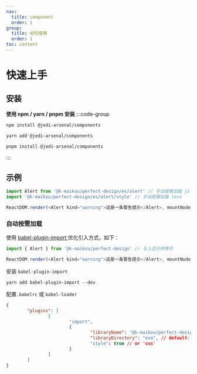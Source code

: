 ```yaml
---
nav:
  title: component
  order: 1
group: 
  title: 如何使用
  order: 1
toc: content
---
```


# 快速上手

## 安装

**使用 npm / yarn / pnpm 安装**
:::code-group
```bash [npm]
npm install @jedi-arsenal/components
```

```bash [yarn]
yarn add @jedi-arsenal/components
```

```bash [pnpm]
pnpm install @jedi-arsenal/components
```
:::

## 示例

```js
import Alert from '@k-maikou/perfect-design/es/alert' // 手动按需加载 js
import '@k-maikou/perfect-design/es/alert/style' // 手动按需加载 less

ReactDOM.render(<Alert kind="warning">这是一条警告提示</Alert>, mountNode)
```

### 自动按需加载

使用 [babel-plugin-import ](https://www.npmjs.com/package/babel-plugin-import) 优化引入方式，如下：

```js
import { Alert } from '@k-maikou/perfect-design' // 与上述示例等价

ReactDOM.render(<Alert kind="warning">这是一条警告提示</Alert>, mountNode)
```

安装 `babel-plugin-import`

```
yarn add babel-plugin-import --dev
```

配置`.babelrc` 或 `babel-loader`

```json
{
        "plugins": [
                [
                        "import",
                        {
                                "libraryName": "@k-maikou/perfect-design",
                                "libraryDirectory": "esm", // default: lib
                                "style": true // or 'css'
                        }
                ]
        ]
}
```
